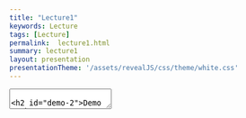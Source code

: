 ```yaml
---
title: "Lecture1"
keywords: Lecture
tags: [Lecture]
permalink:  lecture1.html
summary: lecture1
layout: presentation
presentationTheme: '/assets/revealJS/css/theme/white.css' 
---
```


<section data-markdown data-separator="^\n---\n$" data-separator-vertical="^\n--\n$">
<textarea data-template>

## Demo 2
Slide 1.1

--

## Demo 2
Slide 1.2

---

## Demo 2
Slide 2

* Item 1 <!-- .element: class="fragment" -->
* Item 2 <!-- .element: class="fragment" -->




</textarea>
</section>